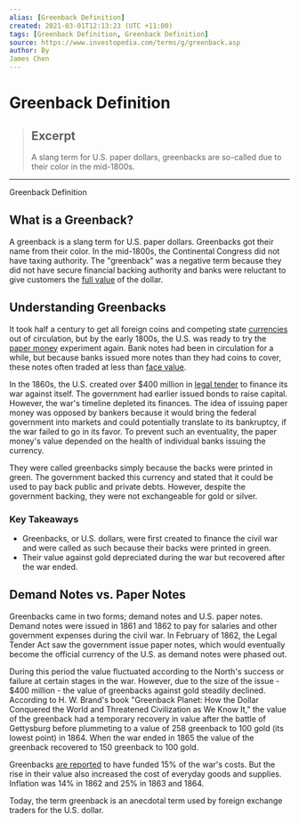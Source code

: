 ```yaml
---
alias: [Greenback Definition]
created: 2021-03-01T12:13:23 (UTC +11:00)
tags: [Greenback Definition, Greenback Definition]
source: https://www.investopedia.com/terms/g/greenback.asp
author: By
James Chen
---
```


# Greenback Definition

> ## Excerpt
> A slang term for U.S. paper dollars, greenbacks are so-called due to their color in the mid-1800s.

---

Greenback Definition
## What is a Greenback?

A greenback is a slang term for U.S. paper dollars. Greenbacks got their name from their color. In the mid-1800s, the Continental Congress did not have taxing authority. The "greenback" was a negative term because they did not have secure financial backing authority and banks were reluctant to give customers the [full value](https://www.investopedia.com/terms/f/full-value.asp) of the dollar.

## Understanding Greenbacks

It took half a century to get all foreign coins and competing state [currencies](https://www.investopedia.com/terms/c/currency.asp) out of circulation, but by the early 1800s, the U.S. was ready to try the [paper money](https://www.investopedia.com/terms/p/paper_money.asp) experiment again. Bank notes had been in circulation for a while, but because banks issued more notes than they had coins to cover, these notes often traded at less than [face value](https://www.investopedia.com/terms/f/facevalue.asp).

In the 1860s, the U.S. created over $400 million in [legal tender](https://www.investopedia.com/terms/l/legal-tender.asp) to finance its war against itself. The government had earlier issued bonds to raise capital. However, the war's timeline depleted its finances. The idea of issuing paper money was opposed by bankers because it would bring the federal government into markets and could potentially translate to its bankruptcy, if the war failed to go in its favor. To prevent such an eventuality, the paper money's value depended on the health of individual banks issuing the currency.

They were called greenbacks simply because the backs were printed in green. The government backed this currency and stated that it could be used to pay back public and private debts. However, despite the government backing, they were not exchangeable for gold or silver. 

### Key Takeaways

-   Greenbacks, or U.S. dollars, were first created to finance the civil war and were called as such because their backs were printed in green.
-   Their value against gold depreciated during the war but recovered after the war ended.

## Demand Notes vs. Paper Notes

Greenbacks came in two forms; demand notes and U.S. paper notes. Demand notes were issued in 1861 and 1862 to pay for salaries and other government expenses during the civil war. In February of 1862, the Legal Tender Act saw the government issue paper notes, which would eventually become the official currency of the U.S. as demand notes were phased out. 

During this period the value fluctuated according to the North's success or failure at certain stages in the war. However, due to the size of the issue - $400 million - the value of greenbacks against gold steadily declined. According to H. W. Brand's book "Greenback Planet: How the Dollar Conquered the World and Threatened Civilization as We Know It," the value of the greenback had a temporary recovery in value after the battle of Gettysburg before plummeting to a value of 258 greenback to 100 gold (its lowest point) in 1864. When the war ended in 1865 the value of the greenback recovered to 150 greenback to 100 gold.

Greenbacks [are reported](https://www.moaf.org/exhibits/checks_balances/abraham-lincoln/greenback) to have funded 15% of the war's costs. But the rise in their value also increased the cost of everyday goods and supplies. Inflation was 14% in 1862 and 25% in 1863 and 1864.

Today, the term greenback is an anecdotal term used by foreign exchange traders for the U.S. dollar.
